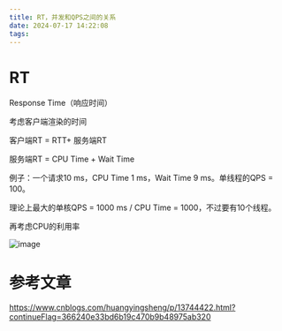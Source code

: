 ```yaml
---
title: RT，并发和QPS之间的关系
date: 2024-07-17 14:22:08
tags:
---
```


# RT

Response Time（响应时间）

考虑客户端渲染的时间

客户端RT = RTT+ 服务端RT

服务端RT = CPU Time + Wait Time

例子：一个请求10 ms，CPU Time 1 ms，Wait Time 9 ms。单线程的QPS = 100。

理论上最大的单核QPS = 1000 ms / CPU Time = 1000，不过要有10个线程。

再考虑CPU的利用率

![image](https://summer-blog-images.oss-cn-shanghai.aliyuncs.com/qps_optimization/image_003.png)



# 参考文章

https://www.cnblogs.com/huangyingsheng/p/13744422.html?continueFlag=366240e33bd6b19c470b9b48975ab320
